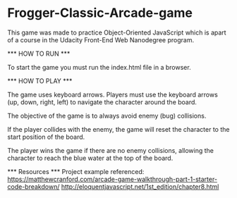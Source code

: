 Frogger-Classic-Arcade-game
===============================


This game was made to practice Object-Oriented JavaScript which is apart of a course in the Udacity Front-End Web Nanodegree program.

*** HOW TO RUN ***

To start the game you must run the index.html file in a browser.

*** HOW TO PLAY ***

The game uses keyboard arrows. Players must use the keyboard arrows (up, down, right, left) to navigate the character around the board.

The objective of the game is to always avoid enemy (bug) collisions.

If the player collides with the enemy, the game will reset the character to the start position of the board.

The player wins the game if there are no enemy collisions, allowing the character to reach the blue water at the top of the board.



*** Resources *** Project example referenced: https://matthewcranford.com/arcade-game-walkthrough-part-1-starter-code-breakdown/ http://eloquentjavascript.net/1st_edition/chapter8.html